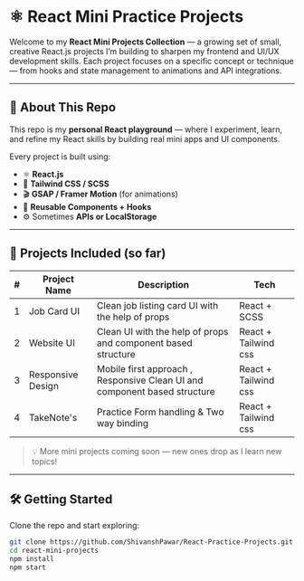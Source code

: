 # ⚛️ React Mini Practice Projects

Welcome to my **React Mini Projects Collection** — a growing set of small, creative React.js projects I’m building to sharpen my frontend and UI/UX development skills. Each project focuses on a specific concept or technique — from hooks and state management to animations and API integrations.

---

## 🚀 About This Repo

This repo is my **personal React playground** — where I experiment, learn, and refine my React skills by building real mini apps and UI components.

Every project is built using:
- ⚛️ **React.js**
- 💨 **Tailwind CSS / SCSS**
- 🎬 **GSAP / Framer Motion** (for animations)
- 🔄 **Reusable Components + Hooks**
- ⚙️ Sometimes **APIs or LocalStorage**

---

## 🧩 Projects Included (so far)

| # | Project Name | Description | Tech |
|---|---------------|--------------|------|
| 1 | Job Card UI | Clean job listing card UI with the help of props | React + SCSS |
| 2 | Website UI | Clean UI with the help of props and component based structure | React + Tailwind css |
| 3 | Responsive Design | Mobile first approach , Responsive Clean UI and component based structure | React + Tailwind css |
| 4 | TakeNote's | Practice Form handling & Two way binding | React + Tailwind css |

> 💡 More mini projects coming soon — new ones drop as I learn new topics!

---

## 🛠️ Getting Started

Clone the repo and start exploring:

```bash
git clone https://github.com/ShivanshPawar/React-Practice-Projects.git
cd react-mini-projects
npm install
npm start

